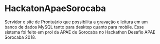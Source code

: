 # HackatonApaeSorocaba
Servidor e site de Prontuário que possibilita a gravação e leitura em um banco de dados MySQL tanto para desktop quanto para mobile. Esse sistema foi feito em prol da APAE de Sorocaba no Hackathon Desafio APAE Sorocaba 2018.
